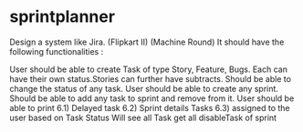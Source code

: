 # sprintplanner

Design a system like Jira. (Flipkart II) (Machine Round)
It should have the following functionalities :

User should be able to create Task of type Story, Feature, Bugs.
Each can have their own status.Stories can further have subtracts.
Should be able to change the status of any task.
User should be able to create any sprint.
Should be able to add any task to sprint and remove from it.
User should be able to print 6.1) Delayed task 6.2) Sprint details Tasks 6.3) assigned to the user
based on Task Status Will see all Task
get all disableTask of sprint
